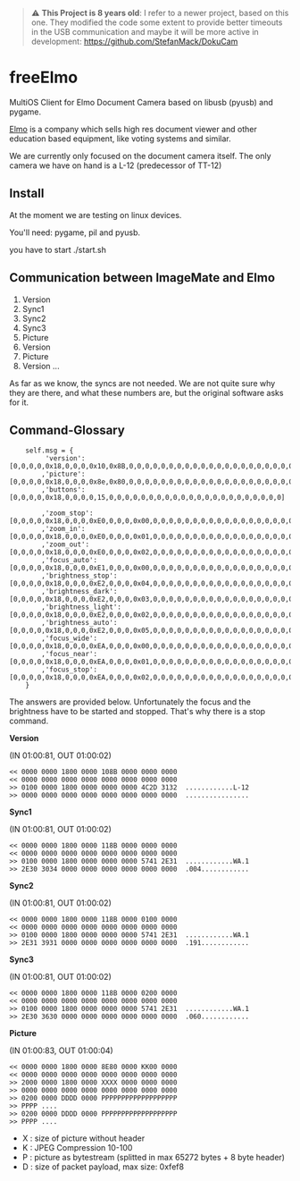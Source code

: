 > :warning: **This Project is 8 years old**: I refer to a newer project, based on this one. They modified the code some extent to provide better timeouts in the USB communication and maybe it will be more active in development: https://github.com/StefanMack/DokuCam


freeElmo
========

MultiOS Client for Elmo Document Camera based on libusb (pyusb) and pygame.

[Elmo](http://www.elmo-germany.de) is a company which sells high res document viewer 
and other education based equipment, like voting systems and similar.

We are currently only focused on the document camera itself.
The only camera we have on hand is a L-12 (predecessor of TT-12)


Install
-------
At the moment we are testing on linux devices. 

You'll need: pygame, pil and pyusb.

you have to start ./start.sh

Communication between ImageMate and Elmo
----------------------------------------

1. Version
2. Sync1
3. Sync2
4. Sync3
5. Picture
6. Version
7. Picture
8. Version
...

As far as we know, the syncs are not needed. We are not quite sure why they are
there, and what these numbers are, but the original software asks for it.

Command-Glossary
----------------

        self.msg = {                                                            
             'version':         [0,0,0,0,0x18,0,0,0,0x10,0x8B,0,0,0,0,0,0,0,0,0,0,0,0,0,0,0,0,0,0,0,0,0,0]
            ,'picture':         [0,0,0,0,0x18,0,0,0,0x8e,0x80,0,0,0,0,0,0,0,0,0,0,0,0,0,0,0,0,0,0,0,0,0,0]
            ,'buttons':         [0,0,0,0,0x18,0,0,0,0,15,0,0,0,0,0,0,0,0,0,0,0,0,0,0,0,0,0,0,0,0,0,0]
                                                                                
            ,'zoom_stop':       [0,0,0,0,0x18,0,0,0,0xE0,0,0,0,0x00,0,0,0,0,0,0,0,0,0,0,0,0,0,0,0,0,0,0,0]
            ,'zoom_in':         [0,0,0,0,0x18,0,0,0,0xE0,0,0,0,0x01,0,0,0,0,0,0,0,0,0,0,0,0,0,0,0,0,0,0,0]
            ,'zoom_out':        [0,0,0,0,0x18,0,0,0,0xE0,0,0,0,0x02,0,0,0,0,0,0,0,0,0,0,0,0,0,0,0,0,0,0,0]
            ,'focus_auto':      [0,0,0,0,0x18,0,0,0,0xE1,0,0,0,0x00,0,0,0,0,0,0,0,0,0,0,0,0,0,0,0,0,0,0,0]
            ,'brightness_stop': [0,0,0,0,0x18,0,0,0,0xE2,0,0,0,0x04,0,0,0,0,0,0,0,0,0,0,0,0,0,0,0,0,0,0,0]
            ,'brightness_dark': [0,0,0,0,0x18,0,0,0,0xE2,0,0,0,0x03,0,0,0,0,0,0,0,0,0,0,0,0,0,0,0,0,0,0,0]
            ,'brightness_light':[0,0,0,0,0x18,0,0,0,0xE2,0,0,0,0x02,0,0,0,0,0,0,0,0,0,0,0,0,0,0,0,0,0,0,0]
            ,'brightness_auto': [0,0,0,0,0x18,0,0,0,0xE2,0,0,0,0x05,0,0,0,0,0,0,0,0,0,0,0,0,0,0,0,0,0,0,0]
            ,'focus_wide':      [0,0,0,0,0x18,0,0,0,0xEA,0,0,0,0x00,0,0,0,0,0,0,0,0,0,0,0,0,0,0,0,0,0,0,0]
            ,'focus_near':      [0,0,0,0,0x18,0,0,0,0xEA,0,0,0,0x01,0,0,0,0,0,0,0,0,0,0,0,0,0,0,0,0,0,0,0]
            ,'focus_stop':      [0,0,0,0,0x18,0,0,0,0xEA,0,0,0,0x02,0,0,0,0,0,0,0,0,0,0,0,0,0,0,0,0,0,0,0]
        } 

The answers are provided below. Unfortunately the focus and the brightness have to be started
and stopped. That's why there is a stop command.

**Version**

(IN 01:00:81, OUT 01:00:02)

    << 0000 0000 1800 0000 108B 0000 0000 0000 
    << 0000 0000 0000 0000 0000 0000 0000 0000
    >> 0100 0000 1800 0000 0000 0000 4C2D 3132  ............L-12
    >> 0000 0000 0000 0000 0000 0000 0000 0000  ................

**Sync1**

(IN 01:00:81, OUT 01:00:02)

    << 0000 0000 1800 0000 118B 0000 0000 0000
    << 0000 0000 0000 0000 0000 0000 0000 0000
    >> 0100 0000 1800 0000 0000 0000 5741 2E31  ............WA.1
    >> 2E30 3034 0000 0000 0000 0000 0000 0000  .004............

**Sync2**

(IN 01:00:81, OUT 01:00:02)

    << 0000 0000 1800 0000 118B 0000 0100 0000                                       
    << 0000 0000 0000 0000 0000 0000 0000 0000
    >> 0100 0000 1800 0000 0000 0000 5741 2E31  ............WA.1                     
    >> 2E31 3931 0000 0000 0000 0000 0000 0000  .191............

**Sync3**

(IN 01:00:81, OUT 01:00:02)

    << 0000 0000 1800 0000 118B 0000 0200 0000                                       
    << 0000 0000 0000 0000 0000 0000 0000 0000                                       
    >> 0100 0000 1800 0000 0000 0000 5741 2E31  ............WA.1
    >> 2E30 3630 0000 0000 0000 0000 0000 0000  .060............

**Picture**

(IN 01:00:83, OUT 01:00:04)

    << 0000 0000 1800 0000 8E80 0000 KK00 0000 
    << 0000 0000 0000 0000 0000 0000 0000 0000
    >> 2000 0000 1800 0000 XXXX 0000 0000 0000 
    >> 0000 0000 0000 0000 0000 0000 0000 0000 
    >> 0200 0000 DDDD 0000 PPPPPPPPPPPPPPPPPPP
    >> PPPP ....
    >> 0200 0000 DDDD 0000 PPPPPPPPPPPPPPPPPPP
    >> PPPP ....

* X : size of picture without header
* K : JPEG Compression 10-100
* P : picture as bytestream (splitted in max 65272 bytes + 8 byte header)
* D : size of packet payload, max size: 0xfef8
